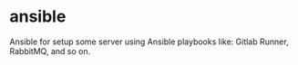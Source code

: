 # ansible
Ansible for setup some server using Ansible playbooks like: Gitlab Runner, RabbitMQ, and so on.
